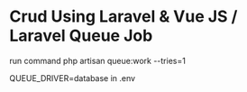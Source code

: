 # Crud Using Laravel & Vue JS / Laravel Queue Job
run command php artisan queue:work --tries=1

QUEUE_DRIVER=database in .env
